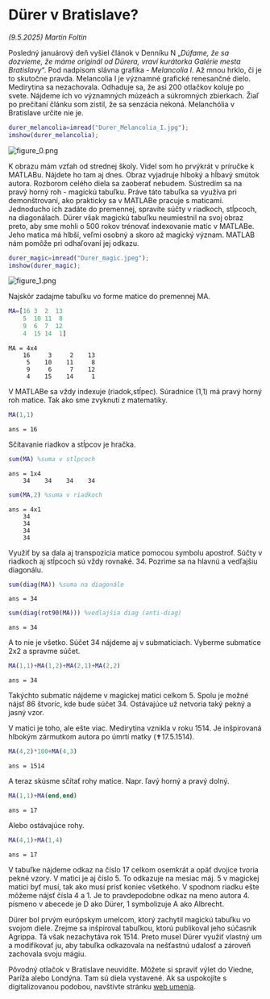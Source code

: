 
# Dürer v Bratislave?

*(9.5.2025) Martin Foltin*


Posledný januárový deň vyšiel článok v Denníku N „*Dúfame, že sa dozvieme, že máme originál od Dürera, vraví kurátorka Galérie mesta Bratislavy*“. Pod nadpisom slávna grafika \- *Melancolia I*. Až mnou hrklo, či je to skutočne pravda. Melancolia I je významné grafické renesančné dielo. Medirytina sa nezachovala. Odhaduje sa, že asi 200 otlačkov koluje po svete. Nájdeme ich vo významných múzeách a súkromných zbierkach. Žiaľ po prečítaní článku som zistil, že sa senzácia nekoná. Melanchólia v Bratislave určite nie je. 

```matlab
durer_melancolia=imread("Durer_Melancolia_I.jpg");
imshow(durer_melancolia);
```

![figure_0.png](/figure_0.png)

K obrazu mám vzťah od strednej školy. Videl som ho prvýkrát v príručke k MATLABu. Nájdete ho tam aj dnes. Obraz vyjadruje hlboký a hĺbavý smútok autora. Rozborom celého diela sa zaoberať nebudem. Sústredím sa na pravý horný roh \- magickú tabuľku. Práve táto tabuľka sa využíva pri demonštrovaní, ako prakticky sa v MATLABe pracuje s maticami. Jednoducho ich zadáte do premennej, spravíte súčty v riadkoch, stĺpcoch, na diagonálach. Dürer však magickú tabuľku neumiestnil na svoj obraz preto, aby sme mohli o 500 rokov trénovať indexovanie matíc v MATLABe. Jeho matica má hlbší, veľmi osobný a skoro až magický význam. MATLAB nám pomôže pri odhaľovaní jej odkazu. 

```matlab
durer_magic=imread("Durer_magic.jpeg");
imshow(durer_magic);
```

![figure_1.png](MagicDurer_media/figure_1.png)

Najskôr zadajme tabuľku vo forme matice do premennej MA. 

```matlab
MA=[16 3  2  13
    5  10 11  8
    9  6  7  12
    4  15 14  1]
```

```matlabTextOutput
MA = 4x4
    16     3     2    13
     5    10    11     8
     9     6     7    12
     4    15    14     1

```

V MATLABe sa vždy indexuje (riadok,stĺpec). Súradnice (1,1) má pravý horný roh matice. Tak ako sme zvyknutí z matematiky. 

```matlab
MA(1,1)
```

```matlabTextOutput
ans = 16
```

Sčítavanie riadkov a stĺpcov je hračka. 

```matlab
sum(MA) %suma v stĺpcoch
```

```matlabTextOutput
ans = 1x4
    34    34    34    34

```

```matlab
sum(MA,2) %suma v riadkoch
```

```matlabTextOutput
ans = 4x1
    34
    34
    34
    34

```

Využiť by sa dala aj transpozícia matice pomocou symbolu apostrof. Súčty v riadkoch aj stĺpcoch sú vždy rovnaké. 34. Pozrime sa na hlavnú a vedľajšiu diagonálu. 

```matlab
sum(diag(MA)) %suma na diagonále
```

```matlabTextOutput
ans = 34
```

```matlab
sum(diag(rot90(MA))) %vedlajšia diag (anti-diag)
```

```matlabTextOutput
ans = 34
```

A to nie je všetko. Súčet 34 nájdeme aj v submaticiach. Vyberme submatice 2x2 a spravme súčet. 

```matlab
MA(1,1)+MA(1,2)+MA(2,1)+MA(2,2)
```

```matlabTextOutput
ans = 34
```

Takýchto submatíc nájdeme v magickej matici celkom 5. Spolu je možné nájsť 86 štvoríc, kde bude súčet 34. Ostávajúce už netvoria taký pekný a jasný vzor. 


V matici je toho, ale ešte viac. Medirytina vznikla v roku 1514. Je inšpirovaná hlbokým zármutkom autora po úmrtí matky (✝️17.5.1514). 

```matlab
MA(4,2)*100+MA(4,3)
```

```matlabTextOutput
ans = 1514
```

A teraz skúsme sčítať rohy matice. Napr. ľavý horný a pravý dolný. 

```matlab
MA(1,1)+MA(end,end)
```

```matlabTextOutput
ans = 17
```

Alebo ostávajúce rohy.

```matlab
MA(4,1)+MA(1,4)
```

```matlabTextOutput
ans = 17
```

V tabuľke nájdeme odkaz na číslo 17 celkom osemkrát a opäť dvojice tvoria pekné vzory. V matici je aj číslo 5. To odkazuje na mesiac máj. 5 v magickej matici byť musí, tak ako musí prísť koniec všetkého. V spodnom riadku ešte môžeme nájsť čísla 4 a 1. Je to pravdepodobne odkaz na meno autora 4. písmeno v abecede je D ako Dürer, 1 symbolizuje A ako Albrecht. 


Dürer bol prvým európskym umelcom, ktorý zachytil magickú tabuľku vo svojom diele. Zrejme sa inšpiroval tabuľkou, ktorú publikoval jeho súčasník Agrippa. Tá však nezachytáva rok 1514. Preto musel Dürer využiť vlastný um a modifikovať ju, aby tabuľka odkazovala na nešťastnú udalosť a zároveň zachovala svoju mágiu.


 Pôvodný otlačok v Bratislave neuvidíte. Môžete si spraviť výlet do Viedne, Paríža alebo Londýna. Tam sú diela vystavené. Ak sa uspokojíte s digitalizovanou podobou, navštívte stránku [web umenia](https://www.webumenia.sk/en/dielo/SVK:SNG.G_69).

